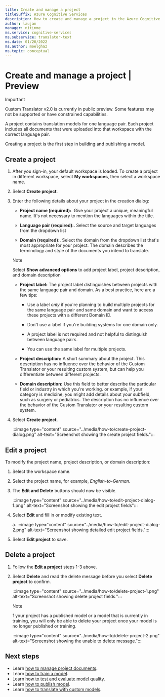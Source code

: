 ```yaml
---
title: Create and manage a project
titleSuffix: Azure Cognitive Services
description: How to create and manage a project in the Azure Cognitive Services Custom Translator Preview.
author: laujan
manager: nitinme
ms.service: cognitive-services
ms.subservice: translator-text
ms.date: 01/20/2022
ms.author: moelghaz
ms.topic: conceptual
---
```


# Create and manage a project | Preview

> [!IMPORTANT]
> Custom Translator v2.0 is currently in public preview. Some features may not be supported or have constrained capabilities.

A project contains translation models for one language pair. Each project includes all documents that were uploaded into that workspace with the correct language pair.

Creating a project is the first step in building and publishing a model.

## Create a project

1. After you sign-in, your default workspace is loaded. To create a project in different workspace, select **My workspaces**, then select a workspace name.

1. Select **Create project**.

1. Enter the following details about your project in the creation dialog:

    - **Project name (required):**. Give your project a unique, meaningful name. It's not necessary to mention the languages within the title.

    - **Language pair (required):**. Select the source and target languages from the dropdown list

    - **Domain (required):**. Select the domain from the dropdown list that's most appropriate for your project. The domain describes the terminology and style of the documents you intend to translate.

    >[!Note]
    >Select **Show advanced options** to add project label, project description, and domain description

    - **Project label:** The project label distinguishes between projects with the same language pair and domain. As a best practice, here are a few tips:

      - Use a label *only* if you're planning to build multiple projects for the same language pair and same domain and want to access these projects with a different Domain ID.

      - Don't use a label if you're building systems for one domain only.

      - A project label is not required and not helpful to distinguish between language pairs.

      - You can use the same label for multiple projects.

    - **Project description:** A short summary about the project. This description has no influence over the behavior of the Custom Translator or your resulting custom system, but can help you differentiate between different projects.

    - **Domain description:** Use this field to better describe the particular field or industry in which you're working. or example, if your category is medicine, you might add details about your subfield, such as surgery or pediatrics. The description has no influence over the behavior of the Custom Translator or your resulting custom system.

1. Select **Create project**.

   :::image type="content" source="../media/how-to/create-project-dialog.png" alt-text="Screenshot showing the create project fields.":::

## Edit a project

To modify the project name, project description, or domain description:

1. Select the workspace name.

1. Select the project name, for example, *English-to-German*.

1. The **Edit and Delete** buttons should now be visible.

   :::image type="content" source="../media/how-to/edit-project-dialog-1.png" alt-text="Screenshot showing the edit project fields":::

1. Select **Edit** and fill in or modify existing text.

    a. :::image type="content" source="../media/how-to/edit-project-dialog-2.png" alt-text="Screenshot showing detailed edit project fields.":::

1. Select **Edit project** to save.

## Delete a project

1. Follow the [**Edit a project**](#edit-a-project) steps 1-3 above.

1. Select **Delete** and read the delete message before you select **Delete project** to confirm.

   :::image type="content" source="../media/how-to/delete-project-1.png" alt-text="Screenshot showing delete project fields.":::

   >[!Note]
   >f your project has a published model or a model that is currently in training, you will only be able to delete your project once your model is no longer published or training.
   >
   > :::image type="content" source="../media/how-to/delete-project-2.png" alt-text="Screenshot showing the unable to delete message.":::

## Next steps

- Learn [how to manage project documents](create-manage-training-documents.md).
- Learn [how to train a model](train-custom-model.md).
- Learn [how to test and evaluate model quality](view-model-test-translation.md).
- Learn [how to publish model](publish-model.md).
- Learn [how to translate with custom models](translate-with-custom-model.md).
